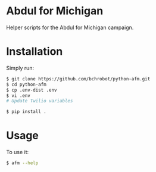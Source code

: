 # Abdul for Michigan

Helper scripts for the Abdul for Michigan campaign.


# Installation

Simply run:

    
```sh
$ git clone https://github.com/bchrobot/python-afm.git
$ cd python-afm
$ cp .env-dist .env
$ vi .env
# Update Twilio variables

$ pip install .
```


# Usage

To use it:

```sh
$ afm --help
```
